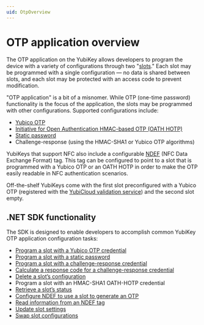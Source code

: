 ```yaml
---
uid: OtpOverview
---
```


<!-- Copyright 2021 Yubico AB

Licensed under the Apache License, Version 2.0 (the "License");
you may not use this file except in compliance with the License.
You may obtain a copy of the License at

    http://www.apache.org/licenses/LICENSE-2.0

Unless required by applicable law or agreed to in writing, software
distributed under the License is distributed on an "AS IS" BASIS,
WITHOUT WARRANTIES OR CONDITIONS OF ANY KIND, either express or implied.
See the License for the specific language governing permissions and
limitations under the License. -->

# OTP application overview


The OTP application on the YubiKey allows developers to program the device with a variety of configurations through two "[slots](xref:OtpSlots)." Each slot may be programmed with a single configuration — no data is shared between slots, and each slot may be protected with an access code to prevent modification.

"OTP application" is a bit of a misnomer. While OTP (one-time password) functionality is the focus of the application, the slots may be programmed with other configurations. Supported configurations include:

- [Yubico OTP](xref:OtpYubicoOtp)
- [Initiative for Open Authentication HMAC-based OTP (OATH HOTP)](xref:OtpHotp)
- [Static password](xref:OtpStaticPassword)
- Challenge-response (using the HMAC-SHA1 or Yubico OTP algorithms)

YubiKeys that support NFC also include a configurable [NDEF](xref:OtpNdef) (NFC Data Exchange Format) tag. This tag can be configured to point to a slot that is programmed with a Yubico OTP or an OATH HOTP in order to make the OTP easily readable in NFC authentication scenarios.

Off-the-shelf YubiKeys come with the first slot preconfigured with a Yubico OTP (registered with the [YubiCloud validation service](https://www.yubico.com/products/yubicloud/)) and the second slot empty.


## .NET SDK functionality

The SDK is designed to enable developers to accomplish common YubiKey OTP application configuration tasks:

- [Program a slot with a Yubico OTP credential](xref:OtpProgramYubicoOTP)
- [Program a slot with a static password](xref:OtpProgramStaticPassword)
- [Program a slot with a challenge-response credential](xref:OtpProgramChallengeResponse)
- [Calculate a response code for a challenge-response credential](xref:OtpCalcChallengeResponseCode)
- [Delete a slot’s configuration](xref:OtpDeleteSlotConfig)
- Program a slot with an HMAC-SHA1 OATH-HOTP credential
- [Retrieve a slot’s status](xref:OtpRetrieveSlotStatus)
- [Configure NDEF to use a slot to generate an OTP](xref:OtpConfigureNDEF)
- [Read information from an NDEF tag](xref:OtpReadNDEF)
- [Update slot settings](xref:OtpUpdateSlot)
- [Swap slot configurations](xref:OtpSwapSlot)
